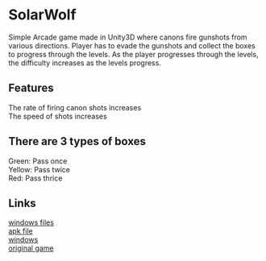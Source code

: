 # SolarWolf
Simple Arcade game made in Unity3D where canons fire gunshots from various directions. Player has to evade the 
gunshots and collect the boxes to progress through the levels. As the player progresses through 
the levels, the difficulty increases as the levels progress.

## Features
The rate of firing canon shots increases  
The speed of shots increases  

## There are 3 types of boxes
Green: Pass once  
Yellow: Pass twice  
Red: Pass thrice  

## Links
[windows files](https://drive.google.com/drive/folders/0BwcoMJ0DNQ-Rfi1ILUswM1dBNlpkeEJJX2lqN05qZkRfc1dNeEgxb3p1Q19YaTl4MDcyMFE?usp=sharing)  
[apk file](https://drive.google.com/file/d/0BwcoMJ0DNQ-RMVhpTXE5aEl4cUE/view?usp=sharing)  
[windows](https://drive.google.com/file/d/0BwcoMJ0DNQ-RYTNYRFBqdHJIc3M/view?usp=sharing)  
[original game](https://www.pygame.org/shredwheat/solarwolf/index.shtml)  
